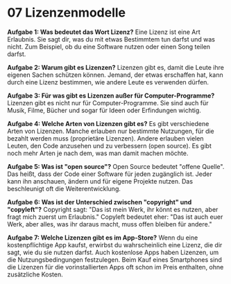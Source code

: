 # 07 Lizenzenmodelle

**Aufgabe 1: Was bedeutet das Wort Lizenz?**
Eine Lizenz ist eine Art Erlaubnis. Sie sagt dir, was du mit etwas Bestimmtem tun darfst und was nicht. Zum Beispiel, ob du eine Software nutzen oder einen Song teilen darfst.

**Aufgabe 2: Warum gibt es Lizenzen?**
Lizenzen gibt es, damit die Leute ihre eigenen Sachen schützen können. Jemand, der etwas erschaffen hat, kann durch eine Lizenz bestimmen, wie andere Leute es verwenden dürfen.

**Aufgabe 3: Für was gibt es Lizenzen außer für Computer-Programme?**
Lizenzen gibt es nicht nur für Computer-Programme. Sie sind auch für Musik, Filme, Bücher und sogar für Ideen oder Erfindungen wichtig.

**Aufgabe 4: Welche Arten von Lizenzen gibt es?**
Es gibt verschiedene Arten von Lizenzen. Manche erlauben nur bestimmte Nutzungen, für die bezahlt werden muss (proprietäre Lizenzen). Andere erlauben vielen Leuten, den Code anzusehen und zu verbessern (open source). Es gibt noch mehr Arten je nach dem, was man damit machen möchte.

**Aufgabe 5: Was ist "open source"?**
Open Source bedeutet "offene Quelle". Das heißt, dass der Code einer Software für jeden zugänglich ist. Jeder kann ihn anschauen, ändern und für eigene Projekte nutzen. Das beschleunigt oft die Weiterentwicklung.

**Aufgabe 6: Was ist der Unterschied zwischen "copyright" und "copyleft"?**
Copyright sagt: "Das ist mein Werk, ihr könnt es nutzen, aber fragt mich zuerst um Erlaubnis." Copyleft bedeutet eher: "Das ist auch euer Werk, aber alles, was ihr daraus macht, muss offen bleiben für andere."

**Aufgabe 7: Welche Lizenzen gibt es im App-Store?**
Wenn du eine kostenpflichtige App kaufst, erwirbst du wahrscheinlich eine Lizenz, die dir sagt, wie du sie nutzen darfst. Auch kostenlose Apps haben Lizenzen, um die Nutzungsbedingungen festzulegen. Beim Kauf eines Smartphones sind die Lizenzen für die vorinstallierten Apps oft schon im Preis enthalten, ohne zusätzliche Kosten.


